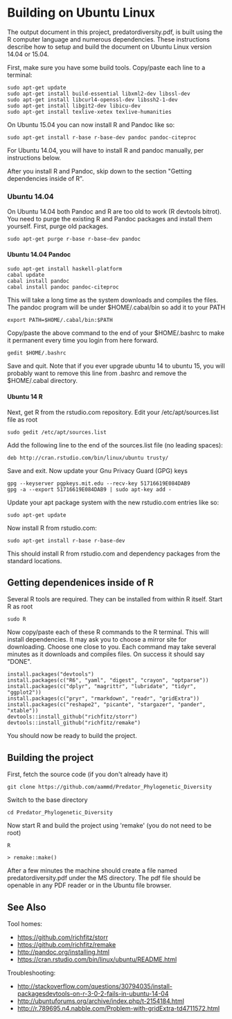 # Building on Ubuntu Linux

The output document in this project, predatordiversity.pdf, is built 
using the R computer language and numerous dependencies. These 
instructions describe how to setup and build the document on 
Ubuntu Linux version 14.04 or 15.04.

First, make sure you have some build tools. Copy/paste each line to a terminal:

    sudo apt-get update
    sudo apt-get install build-essential libxml2-dev libssl-dev
    sudo apt-get install libcurl4-openssl-dev libssh2-1-dev
    sudo apt-get install libgit2-dev libicu-dev
    sudo apt-get install texlive-xetex texlive-humanities

On Ubuntu 15.04 you can now install R and Pandoc like so:

    sudo apt-get install r-base r-base-dev pandoc pandoc-citeproc

For Ubuntu 14.04, you will have to install R and pandoc manually, per
instructions below. 

After you install R and Pandoc, skip down to the section "Getting 
dependencies inside of R".

### Ubuntu 14.04 

On Ubuntu 14.04 both Pandoc and R are too old to work (R devtools bitrot). 
You need to purge the existing R and Pandoc packages and install them 
yourself. First, purge old packages.

    sudo apt-get purge r-base r-base-dev pandoc

#### Ubuntu 14.04 Pandoc 

    sudo apt-get install haskell-platform
    cabal update
    cabal install pandoc
    cabal install pandoc pandoc-citeproc

This will take a long time as the system downloads and compiles the files. 
The pandoc program will be under $HOME/.cabal/bin so add it to your PATH

    export PATH=$HOME/.cabal/bin:$PATH

Copy/paste the above command to the end of your $HOME/.bashrc to make it 
permanent every time you login from here forward.

    gedit $HOME/.bashrc

Save and quit. Note that if you ever upgrade ubuntu 14 to ubuntu 15, you 
will probably want to remove this line from .bashrc and remove the 
$HOME/.cabal directory.

#### Ubuntu 14 R 

Next, get R from the rstudio.com repository. Edit your 
/etc/apt/sources.list file as root

    sudo gedit /etc/apt/sources.list

Add the following line to the end of the sources.list file (no leading spaces):

    deb http://cran.rstudio.com/bin/linux/ubuntu trusty/

Save and exit. Now update your Gnu Privacy Guard (GPG) keys

    gpg --keyserver pgpkeys.mit.edu --recv-key 51716619E084DAB9
    gpg -a --export 51716619E084DAB9 | sudo apt-key add -

Update your apt package system with the new rstudio.com entries like so:

    sudo apt-get update

Now install R from rstudio.com:

    sudo apt-get install r-base r-base-dev

This should install R from rstudio.com and dependency packages from
the standard locations. 

## Getting dependenices inside of R 

Several R tools are required. They can be installed from within R 
itself. Start R as root

    sudo R

Now copy/paste each of these R commands to the R terminal. This will 
install dependencies. It may ask you to choose a mirror site for 
downloading. Choose one close to you. Each command may take several
minutes as it downloads and compiles files. On success it should say "DONE".

    install.packages("devtools")
    install.packages(c("R6", "yaml", "digest", "crayon", "optparse"))
    install.packages(c("dplyr", "magrittr", "lubridate", "tidyr", "ggplot2"))
    install.packages(c("pryr", "rmarkdown", "readr", "gridExtra"))
    install.packages(c("reshape2", "picante", "stargazer", "pander", "xtable"))
    devtools::install_github("richfitz/storr")
    devtools::install_github("richfitz/remake")

You should now be ready to build the project.

## Building the project 

First, fetch the source code (if you don't already have it)

    git clone https://github.com/aammd/Predator_Phylogenetic_Diversity

Switch to the base directory

    cd Predator_Phylogenetic_Diversity

Now start R and build the project using 'remake' (you do not need to be root)
    
    R

    > remake::make()

After a few minutes the machine should create a file named 
predatordiversity.pdf under the MS directory. The pdf file should be
openable in any PDF reader or in the Ubuntu file browser.

## See Also

Tool homes:

* https://github.com/richfitz/storr
* https://github.com/richfitz/remake
* http://pandoc.org/installing.html
* https://cran.rstudio.com/bin/linux/ubuntu/README.html

Troubleshooting:

* http://stackoverflow.com/questions/30794035/install-packagesdevtools-on-r-3-0-2-fails-in-ubuntu-14-04
* http://ubuntuforums.org/archive/index.php/t-2154184.html
* http://r.789695.n4.nabble.com/Problem-with-gridExtra-td4711572.html

